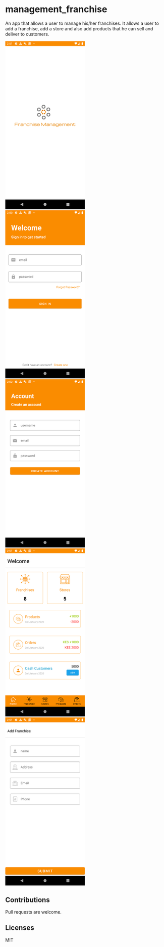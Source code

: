 # management_franchise
An app that allows a user to manage his/her franchises.
It allows a user to add a franchise, add a store and also add products that he can sell and deliver to customers.

<img src="https://github.com/Njumbi/management_franchise/blob/master/app/src/main/res/drawable/fm_page.png" height="50%" width="50%" />

<img src="https://github.com/Njumbi/management_franchise/blob/master/app/src/main/res/drawable/login.png" height="50%" width="50%"/>

<img src="https://github.com/Njumbi/management_franchise/blob/master/app/src/main/res/drawable/register.png" height="50%" width="50%"/>

<img src="https://github.com/Njumbi/management_franchise/blob/master/app/src/main/res/drawable/home_page.png" height="50%" width="50%"/>


<img src="https://github.com/Njumbi/management_franchise/blob/master/app/src/main/res/drawable/add_franchise.png" height="50%" width="50%"/>

## Contributions
Pull requests are welcome.

## Licenses
MIT
